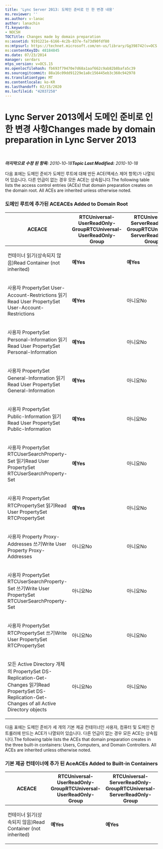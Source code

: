 ```yaml
---
title: 'Lync Server 2013: 도메인 준비로 인 한 변경 내용'
ms.reviewer: ''
ms.author: v-lanac
author: lanachin
f1.keywords:
- NOCSH
TOCTitle: Changes made by domain preparation
ms:assetid: 9191221e-6166-4c2b-837e-fa73d90fdf80
ms:mtpsurl: https://technet.microsoft.com/en-us/library/Gg398742(v=OCS.15)
ms:contentKeyID: 48184845
ms.date: 07/23/2014
manager: serdars
mtps_version: v=OCS.15
ms.openlocfilehash: fb693f79470e7d68a1aaf662c9ab82b8bafa5c39
ms.sourcegitcommit: 88a16c09dd91229e1a8c156445eb3c360c942978
ms.translationtype: MT
ms.contentlocale: ko-KR
ms.lasthandoff: 02/15/2020
ms.locfileid: "42037258"
---
```

<div data-xmlns="http://www.w3.org/1999/xhtml">

<div class="topic" data-xmlns="http://www.w3.org/1999/xhtml" data-msxsl="urn:schemas-microsoft-com:xslt" data-cs="http://msdn.microsoft.com/">

<div data-asp="http://msdn2.microsoft.com/asp">

# <a name="changes-made-by-domain-preparation-in-lync-server-2013"></a><span data-ttu-id="c7637-102">Lync Server 2013에서 도메인 준비로 인 한 변경 사항</span><span class="sxs-lookup"><span data-stu-id="c7637-102">Changes made by domain preparation in Lync Server 2013</span></span>

</div>

<div id="mainSection">

<div id="mainBody">

<span> </span>

<span data-ttu-id="c7637-103">_**마지막으로 수정 된 항목:** 2010-10-18_</span><span class="sxs-lookup"><span data-stu-id="c7637-103">_**Topic Last Modified:** 2010-10-18_</span></span>

<span data-ttu-id="c7637-p101">다음 표에는 도메인 준비가 도메인 루트에 대해 만든 ACE(액세스 제어 항목)가 나열되어 있습니다. 다른 언급이 없는 경우 모든 ACE는 상속됩니다.</span><span class="sxs-lookup"><span data-stu-id="c7637-p101">The following table lists the access control entries (ACEs) that domain preparation creates on the domain root. All ACEs are inherited unless otherwise noted.</span></span>

<div id="sectionSection0" class="section">

### <a name="aces-added-to-domain-root"></a><span data-ttu-id="c7637-106">도메인 루트에 추가된 ACE</span><span class="sxs-lookup"><span data-stu-id="c7637-106">ACEs Added to Domain Root</span></span>

<table style="width:100%;">
<colgroup>
<col style="width: 16%" />
<col style="width: 16%" />
<col style="width: 16%" />
<col style="width: 16%" />
<col style="width: 16%" />
<col style="width: 16%" />
</colgroup>
<thead>
<tr class="header">
<th><span data-ttu-id="c7637-107">ACE</span><span class="sxs-lookup"><span data-stu-id="c7637-107">ACE</span></span></th>
<th><span data-ttu-id="c7637-108">RTCUniversal-UserReadOnly-Group</span><span class="sxs-lookup"><span data-stu-id="c7637-108">RTCUniversal-UserReadOnly-Group</span></span></th>
<th><span data-ttu-id="c7637-109">RTCUniversal-ServerReadOnly-Group</span><span class="sxs-lookup"><span data-stu-id="c7637-109">RTCUniversal-ServerReadOnly-Group</span></span></th>
<th><span data-ttu-id="c7637-110">RTCUniversal UserAdmins</span><span class="sxs-lookup"><span data-stu-id="c7637-110">RTCUniversal-UserAdmins</span></span></th>
<th><span data-ttu-id="c7637-111">RTCHSUniversal-서비스</span><span class="sxs-lookup"><span data-stu-id="c7637-111">RTCHSUniversal-Services</span></span></th>
<th><span data-ttu-id="c7637-112">인증 된 사용자</span><span class="sxs-lookup"><span data-stu-id="c7637-112">Authenticated-Users</span></span></th>
</tr>
</thead>
<tbody>
<tr class="odd">
<td><p><span data-ttu-id="c7637-113">컨테이너 읽기(상속되지 않음)</span><span class="sxs-lookup"><span data-stu-id="c7637-113">Read Container (not inherited)</span></span></p></td>
<td><p><span data-ttu-id="c7637-114"><strong>예</strong></span><span class="sxs-lookup"><span data-stu-id="c7637-114"><strong>Yes</strong></span></span></p></td>
<td><p><span data-ttu-id="c7637-115"><strong>예</strong></span><span class="sxs-lookup"><span data-stu-id="c7637-115"><strong>Yes</strong></span></span></p></td>
<td><p><span data-ttu-id="c7637-116">아니요</span><span class="sxs-lookup"><span data-stu-id="c7637-116">No</span></span></p></td>
<td><p><span data-ttu-id="c7637-117">아니요</span><span class="sxs-lookup"><span data-stu-id="c7637-117">No</span></span></p></td>
<td><p><span data-ttu-id="c7637-118">아니요</span><span class="sxs-lookup"><span data-stu-id="c7637-118">No</span></span></p></td>
</tr>
<tr class="even">
<td><p><span data-ttu-id="c7637-119">사용자 PropertySet User-Account-Restrictions 읽기</span><span class="sxs-lookup"><span data-stu-id="c7637-119">Read User PropertySet User-Account-Restrictions</span></span></p></td>
<td><p><span data-ttu-id="c7637-120"><strong>예</strong></span><span class="sxs-lookup"><span data-stu-id="c7637-120"><strong>Yes</strong></span></span></p></td>
<td><p><span data-ttu-id="c7637-121">아니요</span><span class="sxs-lookup"><span data-stu-id="c7637-121">No</span></span></p></td>
<td><p><span data-ttu-id="c7637-122">아니요</span><span class="sxs-lookup"><span data-stu-id="c7637-122">No</span></span></p></td>
<td><p><span data-ttu-id="c7637-123">아니요</span><span class="sxs-lookup"><span data-stu-id="c7637-123">No</span></span></p></td>
<td><p><span data-ttu-id="c7637-124">아니요</span><span class="sxs-lookup"><span data-stu-id="c7637-124">No</span></span></p></td>
</tr>
<tr class="odd">
<td><p><span data-ttu-id="c7637-125">사용자 PropertySet Personal-Information 읽기</span><span class="sxs-lookup"><span data-stu-id="c7637-125">Read User PropertySet Personal-Information</span></span></p></td>
<td><p><span data-ttu-id="c7637-126"><strong>예</strong></span><span class="sxs-lookup"><span data-stu-id="c7637-126"><strong>Yes</strong></span></span></p></td>
<td><p><span data-ttu-id="c7637-127">아니요</span><span class="sxs-lookup"><span data-stu-id="c7637-127">No</span></span></p></td>
<td><p><span data-ttu-id="c7637-128">아니요</span><span class="sxs-lookup"><span data-stu-id="c7637-128">No</span></span></p></td>
<td><p><span data-ttu-id="c7637-129">아니요</span><span class="sxs-lookup"><span data-stu-id="c7637-129">No</span></span></p></td>
<td><p><span data-ttu-id="c7637-130">아니요</span><span class="sxs-lookup"><span data-stu-id="c7637-130">No</span></span></p></td>
</tr>
<tr class="even">
<td><p><span data-ttu-id="c7637-131">사용자 PropertySet General-Information 읽기</span><span class="sxs-lookup"><span data-stu-id="c7637-131">Read User PropertySet General-Information</span></span></p></td>
<td><p><span data-ttu-id="c7637-132"><strong>예</strong></span><span class="sxs-lookup"><span data-stu-id="c7637-132"><strong>Yes</strong></span></span></p></td>
<td><p><span data-ttu-id="c7637-133">아니요</span><span class="sxs-lookup"><span data-stu-id="c7637-133">No</span></span></p></td>
<td><p><span data-ttu-id="c7637-134">아니요</span><span class="sxs-lookup"><span data-stu-id="c7637-134">No</span></span></p></td>
<td><p><span data-ttu-id="c7637-135">아니요</span><span class="sxs-lookup"><span data-stu-id="c7637-135">No</span></span></p></td>
<td><p><span data-ttu-id="c7637-136">아니요</span><span class="sxs-lookup"><span data-stu-id="c7637-136">No</span></span></p></td>
</tr>
<tr class="odd">
<td><p><span data-ttu-id="c7637-137">사용자 PropertySet Public-Information 읽기</span><span class="sxs-lookup"><span data-stu-id="c7637-137">Read User PropertySet Public-Information</span></span></p></td>
<td><p><span data-ttu-id="c7637-138"><strong>예</strong></span><span class="sxs-lookup"><span data-stu-id="c7637-138"><strong>Yes</strong></span></span></p></td>
<td><p><span data-ttu-id="c7637-139">아니요</span><span class="sxs-lookup"><span data-stu-id="c7637-139">No</span></span></p></td>
<td><p><span data-ttu-id="c7637-140">아니요</span><span class="sxs-lookup"><span data-stu-id="c7637-140">No</span></span></p></td>
<td><p><span data-ttu-id="c7637-141">아니요</span><span class="sxs-lookup"><span data-stu-id="c7637-141">No</span></span></p></td>
<td><p><span data-ttu-id="c7637-142">아니요</span><span class="sxs-lookup"><span data-stu-id="c7637-142">No</span></span></p></td>
</tr>
<tr class="even">
<td><p><span data-ttu-id="c7637-143">사용자 PropertySet RTCUserSearchProperty-Set 읽기</span><span class="sxs-lookup"><span data-stu-id="c7637-143">Read User PropertySet RTCUserSearchProperty-Set</span></span></p></td>
<td><p><span data-ttu-id="c7637-144"><strong>예</strong></span><span class="sxs-lookup"><span data-stu-id="c7637-144"><strong>Yes</strong></span></span></p></td>
<td><p><span data-ttu-id="c7637-145">아니요</span><span class="sxs-lookup"><span data-stu-id="c7637-145">No</span></span></p></td>
<td><p><span data-ttu-id="c7637-146">아니요</span><span class="sxs-lookup"><span data-stu-id="c7637-146">No</span></span></p></td>
<td><p><span data-ttu-id="c7637-147">아니요</span><span class="sxs-lookup"><span data-stu-id="c7637-147">No</span></span></p></td>
<td><p><span data-ttu-id="c7637-148"><strong>예</strong></span><span class="sxs-lookup"><span data-stu-id="c7637-148"><strong>Yes</strong></span></span></p></td>
</tr>
<tr class="odd">
<td><p><span data-ttu-id="c7637-149">사용자 PropertySet RTCPropertySet 읽기</span><span class="sxs-lookup"><span data-stu-id="c7637-149">Read User PropertySet RTCPropertySet</span></span></p></td>
<td><p><span data-ttu-id="c7637-150"><strong>예</strong></span><span class="sxs-lookup"><span data-stu-id="c7637-150"><strong>Yes</strong></span></span></p></td>
<td><p><span data-ttu-id="c7637-151">아니요</span><span class="sxs-lookup"><span data-stu-id="c7637-151">No</span></span></p></td>
<td><p><span data-ttu-id="c7637-152">아니요</span><span class="sxs-lookup"><span data-stu-id="c7637-152">No</span></span></p></td>
<td><p><span data-ttu-id="c7637-153">아니요</span><span class="sxs-lookup"><span data-stu-id="c7637-153">No</span></span></p></td>
<td><p><span data-ttu-id="c7637-154">아니요</span><span class="sxs-lookup"><span data-stu-id="c7637-154">No</span></span></p></td>
</tr>
<tr class="even">
<td><p><span data-ttu-id="c7637-155">사용자 Property Proxy-Addresses 쓰기</span><span class="sxs-lookup"><span data-stu-id="c7637-155">Write User Property Proxy-Addresses</span></span></p></td>
<td><p><span data-ttu-id="c7637-156">아니요</span><span class="sxs-lookup"><span data-stu-id="c7637-156">No</span></span></p></td>
<td><p><span data-ttu-id="c7637-157">아니요</span><span class="sxs-lookup"><span data-stu-id="c7637-157">No</span></span></p></td>
<td><p><span data-ttu-id="c7637-158"><strong>예</strong></span><span class="sxs-lookup"><span data-stu-id="c7637-158"><strong>Yes</strong></span></span></p></td>
<td><p><span data-ttu-id="c7637-159">아니요</span><span class="sxs-lookup"><span data-stu-id="c7637-159">No</span></span></p></td>
<td><p><span data-ttu-id="c7637-160">아니요</span><span class="sxs-lookup"><span data-stu-id="c7637-160">No</span></span></p></td>
</tr>
<tr class="odd">
<td><p><span data-ttu-id="c7637-161">사용자 PropertySet RTCUserSearchProperty-Set 쓰기</span><span class="sxs-lookup"><span data-stu-id="c7637-161">Write User PropertySet RTCUserSearchProperty-Set</span></span></p></td>
<td><p><span data-ttu-id="c7637-162">아니요</span><span class="sxs-lookup"><span data-stu-id="c7637-162">No</span></span></p></td>
<td><p><span data-ttu-id="c7637-163">아니요</span><span class="sxs-lookup"><span data-stu-id="c7637-163">No</span></span></p></td>
<td><p><span data-ttu-id="c7637-164"><strong>예</strong></span><span class="sxs-lookup"><span data-stu-id="c7637-164"><strong>Yes</strong></span></span></p></td>
<td><p><span data-ttu-id="c7637-165">아니요</span><span class="sxs-lookup"><span data-stu-id="c7637-165">No</span></span></p></td>
<td><p><span data-ttu-id="c7637-166">아니요</span><span class="sxs-lookup"><span data-stu-id="c7637-166">No</span></span></p></td>
</tr>
<tr class="even">
<td><p><span data-ttu-id="c7637-167">사용자 PropertySet RTCPropertySet 쓰기</span><span class="sxs-lookup"><span data-stu-id="c7637-167">Write User PropertySet RTCPropertySet</span></span></p></td>
<td><p><span data-ttu-id="c7637-168">아니요</span><span class="sxs-lookup"><span data-stu-id="c7637-168">No</span></span></p></td>
<td><p><span data-ttu-id="c7637-169">아니요</span><span class="sxs-lookup"><span data-stu-id="c7637-169">No</span></span></p></td>
<td><p><span data-ttu-id="c7637-170"><strong>예</strong></span><span class="sxs-lookup"><span data-stu-id="c7637-170"><strong>Yes</strong></span></span></p></td>
<td><p><span data-ttu-id="c7637-171">아니요</span><span class="sxs-lookup"><span data-stu-id="c7637-171">No</span></span></p></td>
<td><p><span data-ttu-id="c7637-172">아니요</span><span class="sxs-lookup"><span data-stu-id="c7637-172">No</span></span></p></td>
</tr>
<tr class="odd">
<td><p><span data-ttu-id="c7637-173">모든 Active Directory 개체의 PropertySet DS-Replication-Get-Changes 읽기</span><span class="sxs-lookup"><span data-stu-id="c7637-173">Read PropertySet DS-Replication-Get-Changes of all Active Directory objects</span></span></p></td>
<td><p><span data-ttu-id="c7637-174">아니요</span><span class="sxs-lookup"><span data-stu-id="c7637-174">No</span></span></p></td>
<td><p><span data-ttu-id="c7637-175">아니요</span><span class="sxs-lookup"><span data-stu-id="c7637-175">No</span></span></p></td>
<td><p><span data-ttu-id="c7637-176">아니요</span><span class="sxs-lookup"><span data-stu-id="c7637-176">No</span></span></p></td>
<td><p><span data-ttu-id="c7637-177"><strong>예</strong></span><span class="sxs-lookup"><span data-stu-id="c7637-177"><strong>Yes</strong></span></span></p></td>
<td><p><span data-ttu-id="c7637-178">아니요</span><span class="sxs-lookup"><span data-stu-id="c7637-178">No</span></span></p></td>
</tr>
</tbody>
</table>


<span data-ttu-id="c7637-p102">다음 표에는 도메인 준비가 세 개의 기본 제공 컨테이너인 사용자, 컴퓨터 및 도메인 컨트롤러에 만드는 ACE가 나열되어 있습니다. 다른 언급이 없는 경우 모든 ACE는 상속됩니다.</span><span class="sxs-lookup"><span data-stu-id="c7637-p102">The following table lists the ACEs that domain preparation creates in the three built-in containers: Users, Computers, and Domain Controllers. All ACEs are inherited unless otherwise noted.</span></span>

### <a name="aces-added-to-built-in-containers"></a><span data-ttu-id="c7637-181">기본 제공 컨테이너에 추가 된 Ace</span><span class="sxs-lookup"><span data-stu-id="c7637-181">ACEs Added to Built-in Containers</span></span>

<table>
<colgroup>
<col style="width: 33%" />
<col style="width: 33%" />
<col style="width: 33%" />
</colgroup>
<thead>
<tr class="header">
<th><span data-ttu-id="c7637-182">ACE</span><span class="sxs-lookup"><span data-stu-id="c7637-182">ACE</span></span></th>
<th><span data-ttu-id="c7637-183">RTCUniversal-UserReadOnly-Group</span><span class="sxs-lookup"><span data-stu-id="c7637-183">RTCUniversal-UserReadOnly-Group</span></span></th>
<th><span data-ttu-id="c7637-184">RTCUniversal-ServerReadOnly-Group</span><span class="sxs-lookup"><span data-stu-id="c7637-184">RTCUniversal-ServerReadOnly-Group</span></span></th>
</tr>
</thead>
<tbody>
<tr class="odd">
<td><p><span data-ttu-id="c7637-185">컨테이너 읽기(상속되지 않음)</span><span class="sxs-lookup"><span data-stu-id="c7637-185">Read Container (not inherited)</span></span></p></td>
<td><p><span data-ttu-id="c7637-186"><strong>예</strong></span><span class="sxs-lookup"><span data-stu-id="c7637-186"><strong>Yes</strong></span></span></p></td>
<td><p><span data-ttu-id="c7637-187"><strong>예</strong></span><span class="sxs-lookup"><span data-stu-id="c7637-187"><strong>Yes</strong></span></span></p></td>
</tr>
</tbody>
</table>


</div>

</div>

<span> </span>

</div>

</div>

</div>

